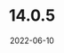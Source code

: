 ---
title: "14.0.5"
date: 2022-06-10
draft: true
github: true
layout: release
discourse: https://discourse.llvm.org/t/llvm-14-0-5-release/63118
---